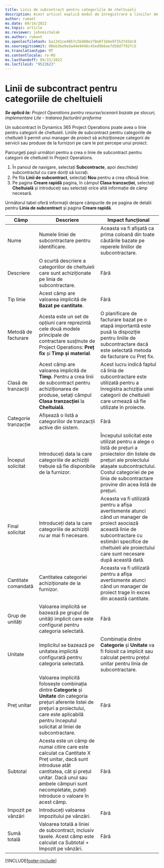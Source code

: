 ```yaml
---
title: Linii de subcontract pentru categoriile de cheltuieli
description: Acest articol explică modul de înregistrare a liniilor de subcontractare pentru cheltuieli și utilizarea câmpurilor pentru înregistrarea achizițiilor de timp de la furnizori.
author: rumant
ms.date: 09/14/2022
ms.topic: article
ms.reviewer: johnmichalak
ms.author: rumant
ms.openlocfilehash: ba1241ce40b7c5b488e278e8f1b8e9f352f45dc8
ms.sourcegitcommit: 08eb3be9eda44e9446c43ed9b6aefd58d77927c5
ms.translationtype: MT
ms.contentlocale: ro-RO
ms.lasthandoff: 09/15/2022
ms.locfileid: "9522623"
---
```

#  <a name="subcontract-lines-for-expense-categories"></a>Linii de subcontract pentru categoriile de cheltuieli

_**Se aplică la:** Project Operations pentru resurse/scenarii bazate pe stocuri, implementare Lite - tratarea facturării proforma_

Un subcontract în Dynamics 365 Project Operations poate avea o linie pentru categorii de cheltuieli. Liniile de subcontract pentru categoriile de cheltuieli îi permit unui manager de proiect să achiziționeze categorii de servicii sau produse de la furnizori pe care le pot percepe unui proiect.

Parcurgeți pașii următori pentru a crea o linie de subcontract pentru categorii de cheltuieli în Project Operations.

1. În panoul de navigare, selectați **Subcontracte**, apoi deschideți subcontractul cu care doriți să lucrați.
2. Pe fila **Linii de subcontract**, selectați **Nou** pentru a crea oNouă linie.
3. Pe pagina **Creare rapidă** pagina, în câmpul **Clasa tranzacției**, selectați **Cheltuială** și introduceți sau selectați orice altă informație de câmp necesară.

Următorul tabel oferă informații despre câmpurile de pe pagina de detalii pentru **Linia de subcontract** și pagina **Creare rapidă**.

| **Câmp** | **Descriere** | **Impact funcțional** |
| --- | --- | --- |
| Nume | Numele liniei de subcontractare pentru identificare. | Aceasta va fi afișată ca prima coloană din toate căutările bazate pe reperele liniilor de subcontractare. |
| Descriere | O scurtă descriere a categoriilor de cheltuieli care sunt achiziționate pe linia de subcontractare. | Fără |
|Tip linie | Acest câmp are valoarea implicită de  **Bazat pe cantitate**. |Fără |
| Metodă de facturare | Acesta este un set de opțiuni care reprezintă cele două modele principale de contractare susținute de Project Operations: **Preț fix** și **Timp și material**. | O planificare de facturare bazat pe o etapă importantă este pusă la dispoziție pentru liniile de subcontractare dacă este selectată metoda de facturare cu Preț fix. |
| Clasă de tranzacții | Acest câmp are valoarea implicită de  **Timp**. Pentru a crea linii de subcontract pentru achiziționarea de produse, setați câmpul  **Clasa tranzacției**  la  **Cheltuială**.  | Acest lucru indică faptul că linia de subcontractare este utilizată pentru a înregistra achiziția unei categorii de cheltuieli care urmează să fie utilizate în proiecte. |
| Categorie tranzacție | Afișează o listă a categoriilor de tranzacții active din sistem. |Fără |
| Început solicitat | Introduceți data la care categoriile de achiziții trebuie să fie disponibile de la furnizor. | Începutul solicitat este utilizat pentru a alege o listă de prețuri a proiectelor din listele de prețuri ale proiectului atașate subcontractului. Costul categoriei de pe linia de subcontractare provine din acea listă de prețuri. |
| Final solicitat | Introduceți data la care categoriile de achiziții nu ar mai fi necesare. | Aceasta va fi utilizată pentru a afișa avertismente atunci când un manager de proiect asociază această linie de subcontractare cu estimări specifice de cheltuieli ale proiectului care sunt necesare după această dată. |
| Cantitate comandată | Cantitatea categoriei achiziționate de la furnizor. | Aceasta va fi utilizată pentru a afișa avertismente atunci când un manager de proiect trage în exces din această cantitate.|
| Grup de unități | Valoarea implicită se bazează pe grupul de unități implicit care este configurat pentru categoria selectată. |Fără |
| Unitate | Implicitul se bazează pe unitatea implicită configurată pentru categoria selectată.  | Combinația dintre **Categorie** și **Unitate** va fi folosit ca implicit sau calculat pentru prețul unitar pentru linia de subcontractare.  |
| Preț unitar | Valoarea implicită folosește combinația dintre **Categorie** și **Unitate** din categoria prețuri aferente listei de prețuri a proiectului, care este aplicabilă pentru începutul solicitat al liniei de subcontractare. |Fără |
| Subtotal | Acesta este un câmp de numai citire care este calculat ca Cantitate X Preț unitar, dacă sunt introduse atât cantitatea, cât și prețul unitar. Dacă unul sau ambele câmpuri sunt necompletate, puteți introduce o valoare în acest câmp. |Fără |
| Impozit pe vânzări | Introduceți valoarea impozitului pe vânzări. |Fără |
| Sumă totală | Valoarea totală a liniei de subcontract, inclusiv taxele. Acest câmp este calculat ca Subtotal + Impozit pe vânzări. |Fără |


[!INCLUDE[footer-include](../../includes/footer-banner.md)]
